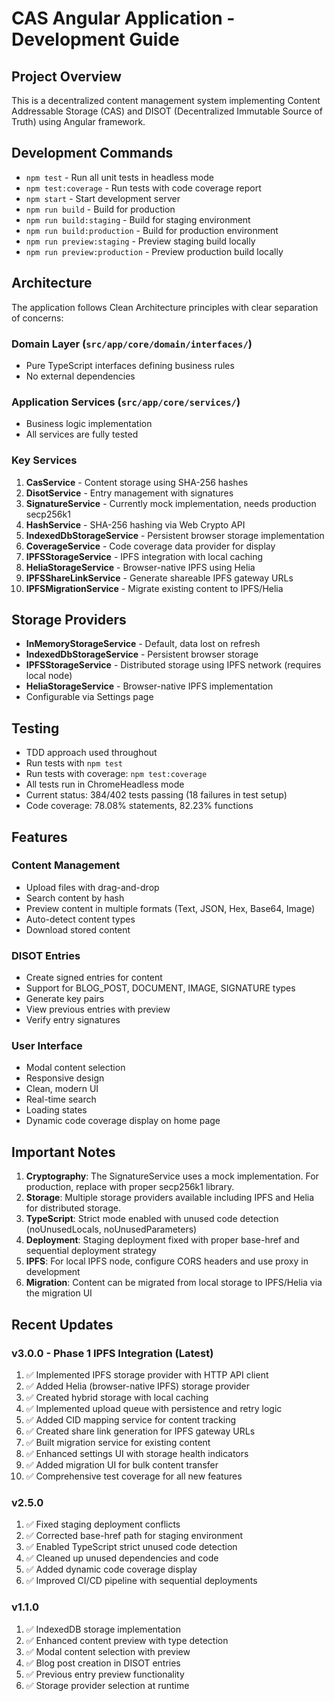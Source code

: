 # CAS Angular Application - Development Guide

## Project Overview
This is a decentralized content management system implementing Content Addressable Storage (CAS) and DISOT (Decentralized Immutable Source of Truth) using Angular framework.

## Development Commands
- `npm test` - Run all unit tests in headless mode
- `npm test:coverage` - Run tests with code coverage report
- `npm start` - Start development server
- `npm run build` - Build for production
- `npm run build:staging` - Build for staging environment
- `npm run build:production` - Build for production environment
- `npm run preview:staging` - Preview staging build locally
- `npm run preview:production` - Preview production build locally

## Architecture
The application follows Clean Architecture principles with clear separation of concerns:

### Domain Layer (`src/app/core/domain/interfaces/`)
- Pure TypeScript interfaces defining business rules
- No external dependencies

### Application Services (`src/app/core/services/`)
- Business logic implementation
- All services are fully tested

### Key Services
1. **CasService** - Content storage using SHA-256 hashes
2. **DisotService** - Entry management with signatures
3. **SignatureService** - Currently mock implementation, needs production secp256k1
4. **HashService** - SHA-256 hashing via Web Crypto API
5. **IndexedDbStorageService** - Persistent browser storage implementation
6. **CoverageService** - Code coverage data provider for display
7. **IPFSStorageService** - IPFS integration with local caching
8. **HeliaStorageService** - Browser-native IPFS using Helia
9. **IPFSShareLinkService** - Generate shareable IPFS gateway URLs
10. **IPFSMigrationService** - Migrate existing content to IPFS/Helia

## Storage Providers
- **InMemoryStorageService** - Default, data lost on refresh
- **IndexedDbStorageService** - Persistent browser storage
- **IPFSStorageService** - Distributed storage using IPFS network (requires local node)
- **HeliaStorageService** - Browser-native IPFS implementation
- Configurable via Settings page

## Testing
- TDD approach used throughout
- Run tests with `npm test`
- Run tests with coverage: `npm test:coverage`
- All tests run in ChromeHeadless mode
- Current status: 384/402 tests passing (18 failures in test setup)
- Code coverage: 78.08% statements, 82.23% functions

## Features
### Content Management
- Upload files with drag-and-drop
- Search content by hash
- Preview content in multiple formats (Text, JSON, Hex, Base64, Image)
- Auto-detect content types
- Download stored content

### DISOT Entries
- Create signed entries for content
- Support for BLOG_POST, DOCUMENT, IMAGE, SIGNATURE types
- Generate key pairs
- View previous entries with preview
- Verify entry signatures

### User Interface
- Modal content selection
- Responsive design
- Clean, modern UI
- Real-time search
- Loading states
- Dynamic code coverage display on home page

## Important Notes
1. **Cryptography**: The SignatureService uses a mock implementation. For production, replace with proper secp256k1 library.
2. **Storage**: Multiple storage providers available including IPFS and Helia for distributed storage.
3. **TypeScript**: Strict mode enabled with unused code detection (noUnusedLocals, noUnusedParameters)
4. **Deployment**: Staging deployment fixed with proper base-href and sequential deployment strategy
5. **IPFS**: For local IPFS node, configure CORS headers and use proxy in development
6. **Migration**: Content can be migrated from local storage to IPFS/Helia via the migration UI

## Recent Updates
### v3.0.0 - Phase 1 IPFS Integration (Latest)
1. ✅ Implemented IPFS storage provider with HTTP API client
2. ✅ Added Helia (browser-native IPFS) storage provider
3. ✅ Created hybrid storage with local caching
4. ✅ Implemented upload queue with persistence and retry logic
5. ✅ Added CID mapping service for content tracking
6. ✅ Created share link generation for IPFS gateway URLs
7. ✅ Built migration service for existing content
8. ✅ Enhanced settings UI with storage health indicators
9. ✅ Added migration UI for bulk content transfer
10. ✅ Comprehensive test coverage for all new features

### v2.5.0
1. ✅ Fixed staging deployment conflicts
2. ✅ Corrected base-href path for staging environment
3. ✅ Enabled TypeScript strict unused code detection
4. ✅ Cleaned up unused dependencies and code
5. ✅ Added dynamic code coverage display
6. ✅ Improved CI/CD pipeline with sequential deployments

### v1.1.0
1. ✅ IndexedDB storage implementation
2. ✅ Enhanced content preview with type detection
3. ✅ Modal content selection with preview
4. ✅ Blog post creation in DISOT entries
5. ✅ Previous entry preview functionality
6. ✅ Storage provider selection at runtime